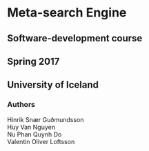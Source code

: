 # Meta-search Engine

## Software-development course
## Spring 2017
## University of Iceland

### Authors

Hinrik Snær Guðmundsson  
Huy Van Nguyen  
Nu Phan Quynh Do  
Valentin Oliver Loftsson  
